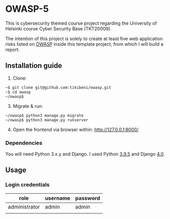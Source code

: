 # OWASP-5

This is cybersecurity themed course project regarding the University of Helsinki course Cyber Security Base (TKT20009).

The intention of this project is solely to create at least five web application risks listed on [OWASP](
https://owasp.org/www-project-top-ten/) inside this template project, from which I will build a report.

## Installation guide

1. Clone:

```shell
~$ git clone git@github.com:tikibeni/owasp.git
~$ cd owasp
~/owasp$ 
```

3. Migrate & run:

```shell
~/owasp$ python3 manage.py migrate
~/owasp$ python3 manage.py runserver   
```
   
4. Open the frontend via browser within: http://127.0.0.1:8000/

### Dependencies

You will need Python 3.x.y and Django. I used Python [3.9.5](https://www.python.org/downloads/release/python-395/)
and Django [4.0](https://docs.djangoproject.com/en/4.0/releases/4.0/).

## Usage

### Login credentials

| role          | username | password |
|---------------|----------|----------|
| administrator | admin    | admin    |
|               |          |          |
